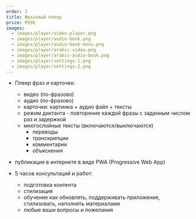 ```yaml
---
order: 1
title: Фразовый плеер
price: ₽99k
images:
  - images/player/video-player.png
  - images/player/audio-book.png
  - images/player/audio-book-menu.png
  - images/player/arabic-video.png
  - images/player/arabic-audio-book.png
  - images/player/settings-1.png
  - images/player/settings-2.png
---
```


- Плеер фраз и карточек:

  - видео (по-фразово)
  - аудио (по-фразово)
  - карточки: картинка + аудио файл + тексты
  - режим диктанта - повторение каждой фразы с заданным числом раз и задержкой
  - многослойные тексты (включаются/выключаются)
    - переводы
    - транскрипции
    - комментарии
    - объяснения

- публикация в интернете в виде PWA (Progressive Web App)
- 5 часов консультаций и работ:
  - подготовка контента
  - стилизация
  - обучение как обновлять, поддерживать приложение, стилизовать, наполнять материалами
  - любые ваши вопросы и пожелания
